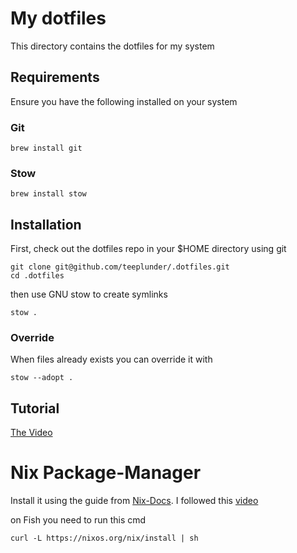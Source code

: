 # My dotfiles

This directory contains the dotfiles for my system

## Requirements

Ensure you have the following installed on your system

### Git

```
brew install git
```

### Stow

```
brew install stow
```

## Installation

First, check out the dotfiles repo in your $HOME directory using git

```
git clone git@github.com/teeplunder/.dotfiles.git
cd .dotfiles
```

then use GNU stow to create symlinks

```
stow .
```

### Override

When files already exists you can override it with

```
stow --adopt .
```

## Tutorial

[The Video](https://youtu.be/y6XCebnB9gs?si=XKJVomggYPDYyLN2)


# Nix Package-Manager

Install it using the guide from [Nix-Docs](https://nixos.org/download/). I followed this [video](https://youtu.be/Z8BL8mdzWHI?si=BpJHaY3-7phbASsm)

on Fish you need to run this cmd
```fish
curl -L https://nixos.org/nix/install | sh
```
